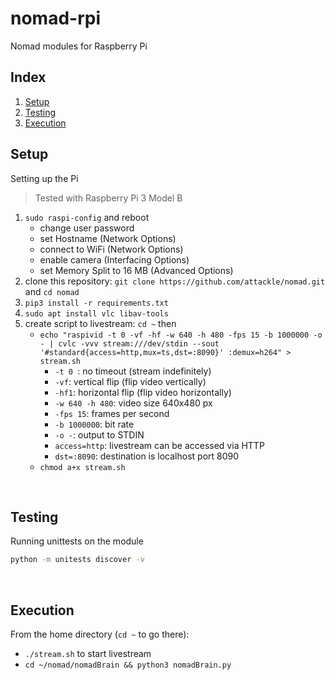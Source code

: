 # nomad-rpi

Nomad modules for Raspberry Pi

## Index

1. [Setup](##setup)
2. [Testing](##testing)
3. [Execution](##execution)

## Setup

Setting up the Pi
>Tested with Raspberry Pi 3 Model B

1. `sudo raspi-config` and reboot
    - change user password
    - set Hostname (Network Options)
    - connect to WiFi (Network Options)
    - enable camera (Interfacing Options)
    - set Memory Split to 16 MB (Advanced Options)
2. clone this repository: `git clone https://github.com/attackle/nomad.git` and `cd nomad`
3. `pip3 install -r requirements.txt`
4. `sudo apt install vlc libav-tools`
5. create script to livestream: `cd ~` then
    - `echo "raspivid -t 0 -vf -hf -w 640 -h 480 -fps 15 -b 1000000 -o - | cvlc -vvv stream:///dev/stdin --sout '#standard{access=http,mux=ts,dst=:8090}' :demux=h264" > stream.sh`
    	- `-t 0 `: no timeout (stream indefinitely)
    	- `-vf`: vertical flip (flip video vertically)
    	- `-hf1`: horizontal flip (flip video horizontally)
    	- `-w 640 -h 480`: video size 640x480 px
    	- `-fps 15`: frames per second
    	- `-b 1000000`: bit rate
    	- `-o -`: output to STDIN
    	- `access=http`: livestream can be accessed via HTTP
    	- `dst=:8090`: destination is localhost port 8090
    - `chmod a+x stream.sh`

&nbsp;
## Testing

Running unittests on the module
```bash
python -m unitests discover -v
```

&nbsp;
## Execution

From the home directory (`cd ~` to go there):
- `./stream.sh` to start livestream
- `cd ~/nomad/nomadBrain && python3 nomadBrain.py`
